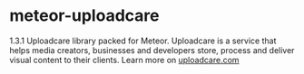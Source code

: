 # meteor-uploadcare

1.3.1 Uploadcare library packed for Meteor. Uploadcare is a service that helps media creators, businesses and developers store, process and deliver visual content to their clients. Learn more on [uploadcare.com](https://uploadcare.com)
